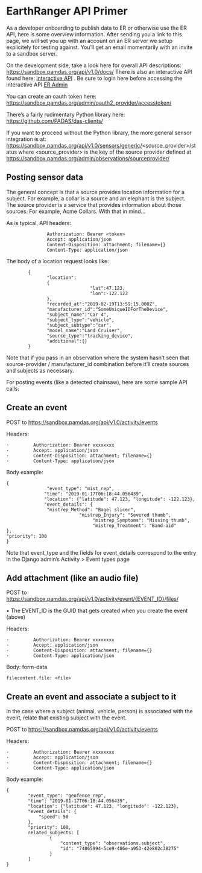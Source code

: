 # EarthRanger API Primer
As a developer onboarding to publish data to ER or otherwise use the ER API, here is some overview information.
After sending you a link to this page, we will set you up with an account on an ER server we setup explicitely for testing against.
You’ll get an email momentarily with an invite to a sandbox server.
 
On the development side, take a look here for overall API descriptions: https://sandbox.pamdas.org/api/v1.0/docs/
There is also an interactive API found here: [interactive API](https://sandbox.pamdas.org/api/v1.0/docs/interactive/) . Be sure to login here before accessing the interactive API [ER Admin](https://sandbox.pamdas.org/admin/)
 
You can create an oauth token here: https://sandbox.pamdas.org/admin/oauth2_provider/accesstoken/
 
There’s a fairly rudimentary Python library here: https://github.com/PADAS/das-clients/
 
If you want to proceed without the Python library, the more general sensor integration is at: https://sandbox.pamdas.org/api/v1.0/sensors/generic/<source_provider>/status
where <source_provider> is the key of the source provider defined at https://sandbox.pamdas.org/admin/observations/sourceprovider/


## Posting sensor data
The general concept is that a source provides location information for a subject.  For example, a collar is a source and an elephant is the subject.  The source provider is a service that provides information about those sources.  For example, Acme Collars.  With that in mind...
 
As is typical, API headers:
~~~
               Authorization: Bearer <token>
               Accept: application/json
               Content-Disposition: attachment; filename={}
               Content-Type: application/json
~~~

The body of a location request looks like:        
~~~
        {
               "location":
               {
                               "lat":47.123,
                               "lon":-122.123
               },
               "recorded_at":"2019-02-19T13:59:15.000Z",
               "manufacturer_id":"SomeUniqueIDForTheDevice",
               "subject_name":"Car 4",
               "subject_type":"vehicle",
               "subject_subtype":"car",
               "model_name":"Land Cruiser",
               "source_type":"tracking_device",
               "additional":{}
        }
~~~

Note that if you pass in an observation where the system hasn’t seen that source-provider / manufacturer_id combination before it’ll create sources and subjects as necessary.
 
For posting events (like a detected chainsaw), here are some sample API calls:
 
## Create an event

POST to https://sandbox.pamdas.org/api/v1.0/activity/events
 
Headers:
~~~
·         Authorization: Bearer xxxxxxxx
·         Accept: application/json
·         Content-Disposition: attachment; filename={}
·         Content-Type: application/json
~~~ 
Body example:
~~~
{
               "event_type": "mist_rep",
              "time": "2019-01-17T06:18:44.056439",
              "location": {"latitude": 47.123, "longitude": -122.123},
              "event_details": {
               "mistrep_Method": "Bagel slicer",
                           "mistrep_Injury": "Severed thumb",
                                "mistrep_Symptoms": "Missing thumb",
                                "mistrep_Treatment": "Band-aid"
},
"priority": 100
}
~~~

Note that event_type and the fields for event_details correspond to the entry in the Django admin’s Activity > Event types page
  
## Add attachment (like an audio file)

POST to https://sandbox.pamdas.org/api/v1.0/activity/event/{EVENT_ID}/files/

•	The EVENT_ID is the GUID that gets created when you create the event (above)
 
Headers:
~~~
·         Authorization: Bearer xxxxxxxx
·         Accept: application/json
·         Content-Disposition: attachment; filename={}
·         Content-Type: application/json
~~~
Body: form-data
~~~
filecontent.file: <file>
~~~

## Create an event and associate a subject to it
In the case where a subject (animal, vehicle, person) is associated with the event, relate that existing subject with the event.

POST to https://sandbox.pamdas.org/api/v1.0/activity/events
 
Headers:
~~~
·         Authorization: Bearer xxxxxxxx
·         Accept: application/json
·         Content-Disposition: attachment; filename={}
·         Content-Type: application/json
~~~ 
Body example:
~~~
{
        "event_type": "geofence_rep",
        "time": "2019-01-17T06:18:44.056439",
        "location": {"latitude": 47.123, "longitude": -122.123},
        "event_details": {
            "speed": 50
        },
        "priority": 100,
        related_subjects: [
                {
                    "content_type": "observations.subject",
                    "id": "74865994-5ce9-486e-a953-42e802c38275"
                }
        ]
}
~~~
